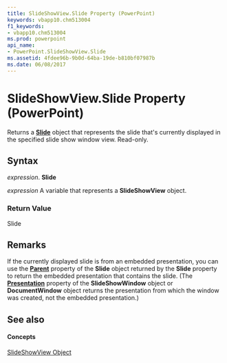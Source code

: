 ```yaml
---
title: SlideShowView.Slide Property (PowerPoint)
keywords: vbapp10.chm513004
f1_keywords:
- vbapp10.chm513004
ms.prod: powerpoint
api_name:
- PowerPoint.SlideShowView.Slide
ms.assetid: 4fdee96b-9b0d-64ba-19de-b810bf07987b
ms.date: 06/08/2017
---
```



# SlideShowView.Slide Property (PowerPoint)

Returns a **[Slide](slide-object-powerpoint.md)** object that represents the slide that's currently displayed in the specified slide show window view. Read-only.


## Syntax

 _expression_. **Slide**

 _expression_ A variable that represents a **SlideShowView** object.


### Return Value

Slide


## Remarks

If the currently displayed slide is from an embedded presentation, you can use the **[Parent](slide-parent-property-powerpoint.md)** property of the **Slide** object returned by the **Slide** property to return the embedded presentation that contains the slide. (The **[Presentation](slideshowwindow-presentation-property-powerpoint.md)** property of the **SlideShowWindow** object or **DocumentWindow** object returns the presentation from which the window was created, not the embedded presentation.)


## See also


#### Concepts


[SlideShowView Object](slideshowview-object-powerpoint.md)

